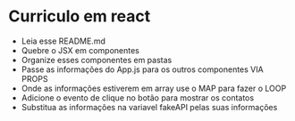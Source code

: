 # Curriculo em react

- Leia esse README.md
- Quebre o JSX em componentes
- Organize esses componentes em pastas
- Passe as informações do App.js para os outros componentes VIA PROPS
- Onde as informações estiverem em array use o MAP para fazer o LOOP
- Adicione o evento de clique no botão para mostrar os contatos
- Substitua as informações na variavel fakeAPI pelas suas informações